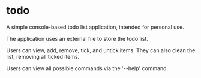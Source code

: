 # todo
A simple console-based todo list application, intended for personal use.

The application uses an external file to store the todo list.

Users can view, add, remove, tick, and untick items. They can also clean the list, removing all ticked items.

Users can view all possible commands via the '--help' command.
